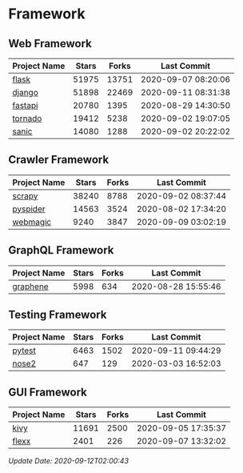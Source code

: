# Framework

## Web Framework

| Project Name | Stars | Forks | Last Commit |
| ------------ | ----- | ----- | ----------- |
| [flask](https://github.com/pallets/flask) | 51975 | 13751 | 2020-09-07 08:20:06 |
| [django](https://github.com/django/django) | 51898 | 22469 | 2020-09-11 08:31:38 |
| [fastapi](https://github.com/tiangolo/fastapi) | 20780 | 1395 | 2020-08-29 14:30:50 |
| [tornado](https://github.com/tornadoweb/tornado) | 19412 | 5238 | 2020-09-02 19:07:05 |
| [sanic](https://github.com/huge-success/sanic) | 14080 | 1288 | 2020-09-02 20:22:02 |

## Crawler Framework

| Project Name | Stars | Forks | Last Commit |
| ------------ | ----- | ----- | ----------- |
| [scrapy](https://github.com/scrapy/scrapy) | 38240 | 8788 | 2020-09-02 08:37:44 |
| [pyspider](https://github.com/binux/pyspider) | 14563 | 3524 | 2020-08-02 17:34:20 |
| [webmagic](https://github.com/code4craft/webmagic) | 9240 | 3847 | 2020-09-09 03:02:19 |

## GraphQL Framework

| Project Name | Stars | Forks | Last Commit |
| ------------ | ----- | ----- | ----------- |
| [graphene](https://github.com/graphql-python/graphene) | 5998 | 634 | 2020-08-28 15:55:46 |

## Testing Framework

| Project Name | Stars | Forks | Last Commit |
| ------------ | ----- | ----- | ----------- |
| [pytest](https://github.com/pytest-dev/pytest) | 6463 | 1502 | 2020-09-11 09:44:29 |
| [nose2](https://github.com/nose-devs/nose2) | 647 | 129 | 2020-03-03 16:52:03 |

## GUI Framework

| Project Name | Stars | Forks | Last Commit |
| ------------ | ----- | ----- | ----------- |
| [kivy](https://github.com/kivy/kivy) | 11691 | 2500 | 2020-09-05 17:35:37 |
| [flexx](https://github.com/flexxui/flexx) | 2401 | 226 | 2020-09-07 13:32:02 |

*Update Date: 2020-09-12T02:00:43*